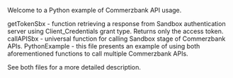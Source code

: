 Welcome to a Python example of Commerzbank API usage.

getTokenSbx - function retrieving a response from Sandbox authentication server using Client_Credentials grant type. Returns only the access token.
callAPISbx - universal function for calling Sandbox stage of Commerzbank APIs.
PythonExample - this file presents an example of using both aforementioned functions to call multiple Commerzbank APIs.

See both files for a more detailed description.
